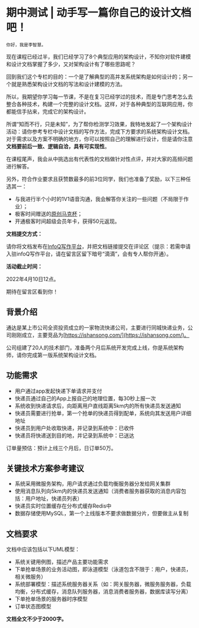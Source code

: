 # 期中测试 | 动手写一篇你自己的设计文档吧！

    你好，我是李智慧。

现在课程已经过半，我们已经学习了8个典型应用的架构设计，不知你对软件建模和设计文档掌握了多少，又对架构设计有了哪些思路呢？

回到我们这个专栏的目的：一个是了解典型的高并发系统架构是如何设计的；另一个就是熟悉架构设计文档的写法和设计建模的方法。

所以，我期望你学习每一节课，不是在复习已经学过的技术，而是专门思考怎么去整合各种技术，构建一个完整的设计文档。这样，对于各种典型的互联网应用，你都能信手拈来，完成它的架构设计。

所谓“知而不行，只是未知”，为了帮你检测学习效果，我特地发起了一个架构设计活动：请你参考专栏中设计文档的写作方法，完成下方要求的系统架构设计文档。对于需求以及方案不明确的地方，你可以按照自己的理解进行设计，但是请你注意**文档要前后一致、逻辑自洽，具有可实现性**。

在课程尾声，我会从中挑选出有代表性的文档做针对性点评，并对大家的高频问题进行解答。

另外，符合作业要求且获赞数最多的前3位同学，我们也准备了奖励，以下三种任选其一：

*   与我进行半个小时的1V1语音沟通，我会解答你关注的一些问题（不局限于作业）；
*   极客时间赠送的[原创马克杯](https://shop18793264.m.youzan.com/wscgoods/detail/3nsyq9tt42mzs?banner_id=seach.18601096~search~2~saFhldmr&words=%E6%9D%AF&alg=0&slg=consumer-search%2CstandardModify%2C8c6cc09f-404b-d6eb-6da5-708a3a4ce33e%2C890.893.545_0872a1e40556423e80db7e9436609426&reft=1647337907520&spm=seach.18601096)；
*   开通极客时间超级会员年卡，获得50元返现。

**文档提交方式：**

请你将文档发布在[InfoQ写作平台](https://xie.infoq.cn)，并把文档链接提交在评论区（提示：若需申请入驻infoQ写作平台，请在留言区留下暗号“滴滴”，会有专人帮你开通）。

**活动截止时间：**

2022年4月10日12点。

期待在留言区看到你！

## 背景介绍

通达是某上市公司全资投资成立的一家物流快递公司，主要进行同城快递业务，公司刚刚成立，主要竞品为[https://ishansong.com/](https://ishansong.com/)。

公司组建了20人的技术部门，准备两个月后系统开发完成上线，你是系统架构师，请你完成第一版系统架构设计文档。

## 功能需求

*   用户通过app发起快递下单请求并支付
*   快递员通过自己的App上报自己的地理位置，每30秒上报一次
*   系统收到快递请求后，向距离用户直线距离5km内的所有快递员发送通知
*   快递员需要进行抢单，第一个抢单的快递员得到配单，系统向其发送用户详细地址
*   快递员到用户处收取快递，并记录到系统中：已收件
*   快递员将快递送到目的地，并记录到系统中：已送达

订单量预估：预计上线三个月后，日订单50万。

## 关键技术方案参考建议

*   系统采用微服务架构，用户请求通过负载均衡服务器分发给网关集群
*   使用消息队列向5km内的快递员发送通知（消费者服务器获取的消息内容包括：用户地址，快递员列表）
*   快递员实时位置缓存在分布式缓存Redis中
*   数据存储使用MySQL，第一个上线版本不要求做数据分片，但要做主从复制

## 文档要求

文档中应该包括以下UML模型：

*   系统关键用例图，描述产品主要功能需求
*   下单抢单场景的业务活动图，即泳道模型（泳道包含不限于：用户，快递员，相关微服务）
*   系统部署模型：描述系统服务器关系（如：网关服务器，微服务服务器，负载均衡，分布式缓存，消息队列服务器，消息消费者服务器，数据库读写分离）
*   下单抢单场景的服务器时序模型
*   订单状态图模型

**文档全文不少于2000字。**
    